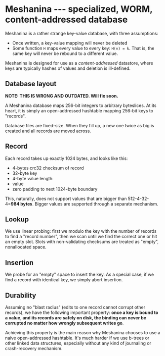 # Meshanina --- specialized, WORM, content-addressed database

Meshanina is a rather strange key-value database, with three assumptions:

- Once written, a key-value mapping will never be deleted
- Some function `H` maps every value to every key: `H(v) = k`. That is, the same key will never be rebound to a different value.

Meshanina is designed for use as a _content-addressed_ datastore, where keys are typically hashes of values and deletion is ill-defined.

## Database layout

**NOTE: THIS IS WRONG AND OUTDATED. Will fix soon.**

A Meshanina database maps 256-bit integers to arbitrary byteslices. At its heart, it is simply an open-addressed hashtable mapping 256-bit keys to "records".

Database files are fixed-size. When they fill up, a new one twice as big is created and all records are moved across.

## Record

Each record takes up exactly 1024 bytes, and looks like this:

- 4-bytes crc32 checksum of record
- 32-byte key
- 4-byte value length
- value
- zero padding to next 1024-byte boundary

This, naturally, does not support values that are bigger than 512-4-32-4=**984 bytes**. Bigger values are supported through a separate mechanism.

## Lookup

We use linear probing: first we modulo the key with the number of records to find a "record number", then we scan until we find the correct one or hit an empty slot. Slots with non-validating checksums are treated as "empty", nonallocated space.

## Insertion

We probe for an "empty" space to insert the key. As a special case, if we find a record with identical key, we simply abort insertion.

## Durability

Assuming no "blast radius" (edits to one record cannot corrupt other records), we have the following important property: **once a key is bound to a value, and its records are safely on disk, the binding can never be corrupted no matter how wrongly subsequent writes go**.

Achieving this property is the main reason why Meshanina chooses to use a naive open-addressed hashtable. It's much harder if we use b-trees or other linked data structures, especially without any kind of journaling or crash-recovery mechanism.
